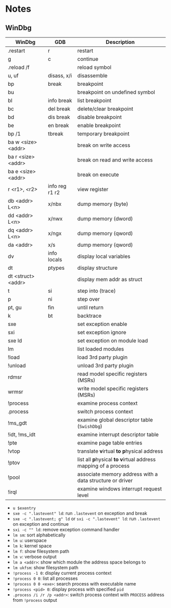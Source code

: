 # Notes

## WinDbg

| WinDbg    | GDB    | Description    |
|---------- | --------------- | --------------- |
| .restart     | r    | restart    |
| g     | c    | continue    |
| .reload /f     |     | reload symbol    |
| u, uf     | disass, x/i    | disassemble    |
| bp     | break    | breakpoint    |
| bu     |     | breakpoint on undefined symbol    |
| bl     | info break    | list breakpoint    |
| bc     | del break    | delete/clear breakpoint    |
| bd     | dis break    | disable breakpoint    |
| be     | en break    | enable breakpoint    |
| bp /1     | tbreak    | temporary breakpoint    |
| ba w \<size> \<addr>     |     | break on write access    |
| ba r \<size> \<addr>     |     | break on read and write access    |
| ba e \<size> \<addr>     |     | break on execute    |
| r \<r1>, \<r2>     | info reg r1 r2    | view register    |
| db \<addr> L\<n>     | x/nbx    | dump memory (byte)    |
| dd \<addr> L\<n>     | x/nwx    | dump memory (dword)    |
| dq \<addr> L\<n>     | x/ngx    | dump memory (qword)    |
| da \<addr>     | x/s    | dump memory (qword)    |
| dv     | info locals    | display local variables    |
| dt     | ptypes    | display structure    |
| dt \<struct> \<addr>     | | display mem addr as struct    |
| t     | si    | step into (trace)    |
| p     | ni    | step over    |
| pt, gu     | fin    | until return    |
| k     | bt    | backtrace    |
| sxe     |    | set exception enable    |
| sxi     |    | set exception ignore    |
| sxe ld    |    | set exception on module load    |
| lm    |    | list loaded modules    |
| !load    |    | load 3rd party plugin    |
| !unload    |    | unload 3rd party plugin    |
| rdmsr    |    | read model specific registers (MSRs)    |
| wrmsr    |    | write model specific registers (MSRs)    |
| !process    |    | examine process context    |
| .process    |    | switch process context    |
| !ms_gdt    |    | examine global descriptor table (`SwishDbg`)    |
| !idt, !ms_idt    |    | examine interrupt descriptor table    |
| !pte    |    | examine page table entries    |
| !vtop    |    | translate **v**irtual **to** **p**hysical address    |
| !ptov    |    | list all **p**hysical **to** **v**irtual address mapping of a process |
| !pool    |    | associate memory address with a data structure or driver |
| !irql    |    | examine windows interrupt request level |


- `u $exentry`
- `sxe -c ".lastevent" ld`: run `.lastevent` on exception and break
- `sxe -c ".lastevent; g" ld` or `sxi -c ".lastevent" ld`: run `.lastevent` on exception and continue
- `sxi -c "" ld`: remove exception command handler
- `lm sm`: sort alphabetically
- `lm u`: userspace
- `lm k`: kernel space
- `lm f`: show filesystem path
- `lm v`: verbose output
- `lm a <addr>`: show which module the address space belongs to
- `lm ukfsm`: show filesystem path
- `!process -1 0`: display current process context
- `!process 0 0`: list all processes
- `!process 0 0 <exe>`: search process with executable name
- `!process <pid> 0`: display process with specified `pid`
- `.process /i /r /p <addr>`: switch process context with `PROCESS` address from `!process` output
